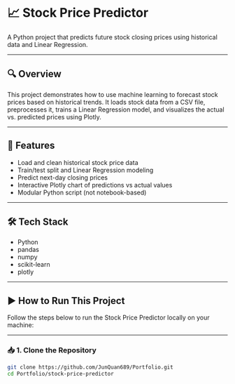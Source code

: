 # 📈 Stock Price Predictor

A Python project that predicts future stock closing prices using historical data and Linear Regression.

---

## 🔍 Overview

This project demonstrates how to use machine learning to forecast stock prices based on historical trends. It loads stock data from a CSV file, preprocesses it, trains a Linear Regression model, and visualizes the actual vs. predicted prices using Plotly.


---

## 🧠 Features

- Load and clean historical stock price data
- Train/test split and Linear Regression modeling
- Predict next-day closing prices
- Interactive Plotly chart of predictions vs actual values
- Modular Python script (not notebook-based)

---

## 🛠 Tech Stack

- Python 
- pandas
- numpy
- scikit-learn
- plotly

---

## ▶️ How to Run This Project

Follow the steps below to run the Stock Price Predictor locally on your machine:

---

### 📥 1. Clone the Repository

```bash
git clone https://github.com/JunQuan689/Portfolio.git
cd Portfolio/stock-price-predictor

